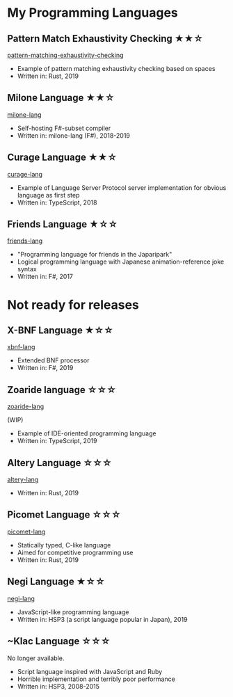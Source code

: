 # My Programming Languages

## Pattern Match Exhaustivity Checking ★★☆

[pattern-matching-exhaustivity-checking](https://github.com/vain0x/pattern-matching-exhaustivity-checking)

- Example of pattern matching exhaustivity checking based on spaces
- Written in: Rust, 2019

## Milone Language ★★☆

[milone-lang](https://github.com/vain0x/milone-lang)

- Self-hosting F#-subset compiler
- Written in: milone-lang (F#), 2018-2019

## Curage Language ★★☆

[curage-lang](https://github.com/vain0x/curage-lang)

- Example of Language Server Protocol server implementation for obvious language as first step
- Written in: TypeScript, 2018

## Friends Language ★☆☆

[friends-lang](https://github.com/vain0x/friends-lang)

- "Programming language for friends in the Japaripark"
- Logical programming language with Japanese animation-reference joke syntax
- Written in: F#, 2017

# Not ready for releases

## X-BNF Language ★☆☆

[xbnf-lang](./xbnf-lang)

- Extended BNF processor
- Written in: F#, 2019

## Zoaride language ☆☆☆

[zoaride-lang](https://github.com/vain0x/zoaride-lang)

(WIP)

- Example of IDE-oriented programming language
- Written in: TypeScript, 2019

## Altery Language ☆☆☆

[altery-lang](./altery-lang)

- Written in: Rust, 2019

## Picomet Language ☆☆☆

[picomet-lang](./picomet-lang)

- Statically typed, C-like language
- Aimed for competitive programming use
- Written in: Rust, 2019

## Negi Language ★☆☆

[negi-lang](https://github.com/vain0x/negi-lang)

- JavaScript-like programming language
- Written in: HSP3 (a script language popular in Japan), 2019

## \~Klac Language ☆☆☆

No longer available.

- Script language inspired with JavaScript and Ruby
- Horrible implementation and terribly poor performance
- Written in: HSP3, 2008-2015
